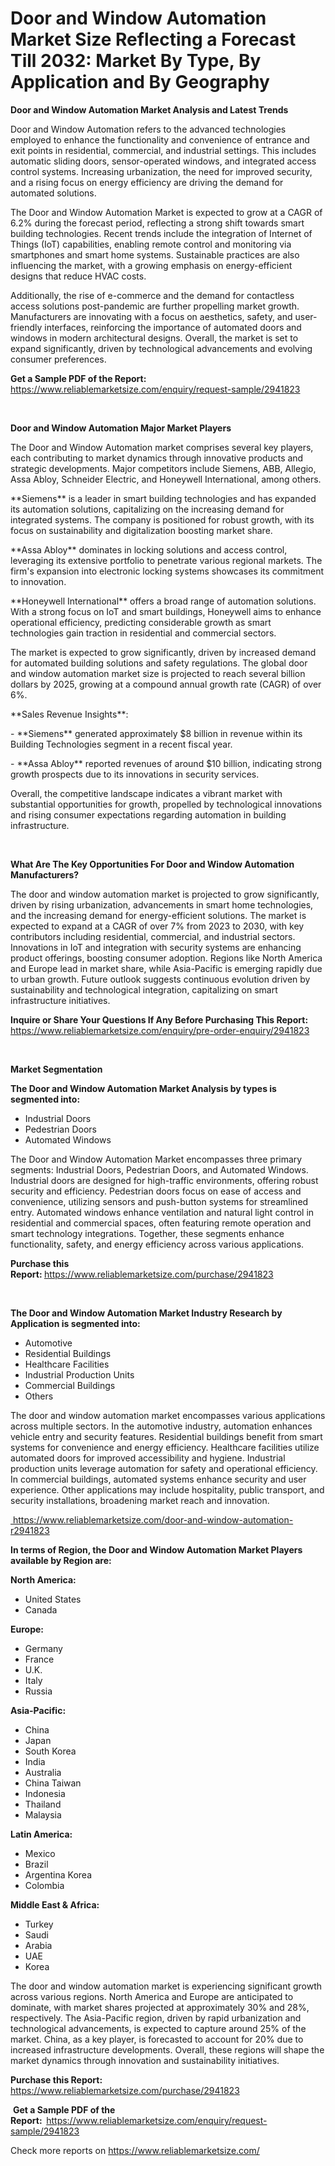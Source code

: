 <p><h1>Door and Window Automation Market Size Reflecting a Forecast Till 2032: Market By Type, By Application and By Geography</h1></p><p><strong>Door and Window Automation Market Analysis and Latest Trends</strong></p>
<p><p>Door and Window Automation refers to the advanced technologies employed to enhance the functionality and convenience of entrance and exit points in residential, commercial, and industrial settings. This includes automatic sliding doors, sensor-operated windows, and integrated access control systems. Increasing urbanization, the need for improved security, and a rising focus on energy efficiency are driving the demand for automated solutions.</p><p>The Door and Window Automation Market is expected to grow at a CAGR of 6.2% during the forecast period, reflecting a strong shift towards smart building technologies. Recent trends include the integration of Internet of Things (IoT) capabilities, enabling remote control and monitoring via smartphones and smart home systems. Sustainable practices are also influencing the market, with a growing emphasis on energy-efficient designs that reduce HVAC costs.</p><p>Additionally, the rise of e-commerce and the demand for contactless access solutions post-pandemic are further propelling market growth. Manufacturers are innovating with a focus on aesthetics, safety, and user-friendly interfaces, reinforcing the importance of automated doors and windows in modern architectural designs. Overall, the market is set to expand significantly, driven by technological advancements and evolving consumer preferences.</p></p>
<p><strong>Get a Sample PDF of the Report:&nbsp;</strong> <a href="https://www.reliablemarketsize.com/enquiry/request-sample/2941823?utm_campaign=3524&utm_medium=2&utm_source=Github&utm_content=ia&utm_term=15032025&utm_id=door-and-window-automation">https://www.reliablemarketsize.com/enquiry/request-sample/2941823</a></p>
<p>&nbsp;</p>
<p><strong>Door and Window Automation Major Market Players</strong></p>
<p><p>The Door and Window Automation market comprises several key players, each contributing to market dynamics through innovative products and strategic developments. Major competitors include Siemens, ABB, Allegio, Assa Abloy, Schneider Electric, and Honeywell International, among others.</p><p>**Siemens** is a leader in smart building technologies and has expanded its automation solutions, capitalizing on the increasing demand for integrated systems. The company is positioned for robust growth, with its focus on sustainability and digitalization boosting market share.</p><p>**Assa Abloy** dominates in locking solutions and access control, leveraging its extensive portfolio to penetrate various regional markets. The firm's expansion into electronic locking systems showcases its commitment to innovation.</p><p>**Honeywell International** offers a broad range of automation solutions. With a strong focus on IoT and smart buildings, Honeywell aims to enhance operational efficiency, predicting considerable growth as smart technologies gain traction in residential and commercial sectors.</p><p>The market is expected to grow significantly, driven by increased demand for automated building solutions and safety regulations. The global door and window automation market size is projected to reach several billion dollars by 2025, growing at a compound annual growth rate (CAGR) of over 6%.</p><p>**Sales Revenue Insights**: </p><p>- **Siemens** generated approximately $8 billion in revenue within its Building Technologies segment in a recent fiscal year.</p><p>- **Assa Abloy** reported revenues of around $10 billion, indicating strong growth prospects due to its innovations in security services.</p><p>Overall, the competitive landscape indicates a vibrant market with substantial opportunities for growth, propelled by technological innovations and rising consumer expectations regarding automation in building infrastructure.</p></p>
<p>&nbsp;</p>
<p><strong>What Are The Key Opportunities For Door and Window Automation Manufacturers?</strong></p>
<p><p>The door and window automation market is projected to grow significantly, driven by rising urbanization, advancements in smart home technologies, and the increasing demand for energy-efficient solutions. The market is expected to expand at a CAGR of over 7% from 2023 to 2030, with key contributors including residential, commercial, and industrial sectors. Innovations in IoT and integration with security systems are enhancing product offerings, boosting consumer adoption. Regions like North America and Europe lead in market share, while Asia-Pacific is emerging rapidly due to urban growth. Future outlook suggests continuous evolution driven by sustainability and technological integration, capitalizing on smart infrastructure initiatives.</p></p>
<p><strong>Inquire or Share Your Questions If Any Before Purchasing This Report:</strong> <a href="https://www.reliablemarketsize.com/enquiry/pre-order-enquiry/2941823?utm_campaign=3524&utm_medium=2&utm_source=Github&utm_content=ia&utm_term=15032025&utm_id=door-and-window-automation">https://www.reliablemarketsize.com/enquiry/pre-order-enquiry/2941823</a></p>
<p>&nbsp;</p>
<p><strong>Market Segmentation</strong></p>
<p><strong>The Door and Window Automation Market Analysis by types is segmented into:</strong></p>
<p><ul><li>Industrial Doors</li><li>Pedestrian Doors</li><li>Automated Windows</li></ul></p>
<p><p>The Door and Window Automation Market encompasses three primary segments: Industrial Doors, Pedestrian Doors, and Automated Windows. Industrial doors are designed for high-traffic environments, offering robust security and efficiency. Pedestrian doors focus on ease of access and convenience, utilizing sensors and push-button systems for streamlined entry. Automated windows enhance ventilation and natural light control in residential and commercial spaces, often featuring remote operation and smart technology integrations. Together, these segments enhance functionality, safety, and energy efficiency across various applications.</p></p>
<p><strong>Purchase this Report:&nbsp;</strong><a href="https://www.reliablemarketsize.com/purchase/2941823?utm_campaign=3524&utm_medium=2&utm_source=Github&utm_content=ia&utm_term=15032025&utm_id=door-and-window-automation">https://www.reliablemarketsize.com/purchase/2941823</a></p>
<p>&nbsp;</p>
<p><strong>The Door and Window Automation Market Industry Research by Application is segmented into:</strong></p>
<p><ul><li>Automotive</li><li>Residential Buildings</li><li>Healthcare Facilities</li><li>Industrial Production Units</li><li>Commercial Buildings</li><li>Others</li></ul></p>
<p><p>The door and window automation market encompasses various applications across multiple sectors. In the automotive industry, automation enhances vehicle entry and security features. Residential buildings benefit from smart systems for convenience and energy efficiency. Healthcare facilities utilize automated doors for improved accessibility and hygiene. Industrial production units leverage automation for safety and operational efficiency. In commercial buildings, automated systems enhance security and user experience. Other applications may include hospitality, public transport, and security installations, broadening market reach and innovation.</p></p>
<p><a href="https://www.reliablemarketsize.com/door-and-window-automation-r2941823?utm_campaign=3524&utm_medium=2&utm_source=Github&utm_content=ia&utm_term=15032025&utm_id=door-and-window-automation">&nbsp;https://www.reliablemarketsize.com/door-and-window-automation-r2941823</a></p>
<p><strong>In terms of Region, the Door and Window Automation Market Players available by Region are:</strong></p>
<p>
    <p> <strong> North America: </strong>
        <ul>
            <li>United States</li>
            <li>Canada</li>
        </ul>
        </p> 
    <p> <strong> Europe: </strong>
        <ul>
            <li>Germany</li>
            <li>France</li>
            <li>U.K.</li>
            <li>Italy</li>
            <li>Russia</li>
        </ul>
        </p> 
    <p> <strong> Asia-Pacific: </strong>
        <ul>
            <li>China</li>
            <li>Japan</li>
            <li>South Korea</li>
            <li>India</li>
            <li>Australia</li>
            <li>China Taiwan</li>
            <li>Indonesia</li>
            <li>Thailand</li>
            <li>Malaysia</li>
        </ul>
        </p> 
    <p> <strong> Latin America: </strong>
        <ul>
            <li>Mexico</li>
            <li>Brazil</li>
            <li>Argentina Korea</li>
            <li>Colombia</li>
        </ul>
        </p> 
    <p> <strong> Middle East & Africa: </strong>
        <ul>
            <li>Turkey</li>
            <li>Saudi</li>
            <li>Arabia</li>
            <li>UAE</li>
            <li>Korea</li>
        </ul>
    </p>
    </p>
<p><p>The door and window automation market is experiencing significant growth across various regions. North America and Europe are anticipated to dominate, with market shares projected at approximately 30% and 28%, respectively. The Asia-Pacific region, driven by rapid urbanization and technological advancements, is expected to capture around 25% of the market. China, as a key player, is forecasted to account for 20% due to increased infrastructure developments. Overall, these regions will shape the market dynamics through innovation and sustainability initiatives.</p></p>
<p><strong>Purchase this Report: </strong><a href="https://www.reliablemarketsize.com/purchase/2941823?utm_campaign=3524&utm_medium=2&utm_source=Github&utm_content=ia&utm_term=15032025&utm_id=door-and-window-automation">https://www.reliablemarketsize.com/purchase/2941823</a></p>
<p>&nbsp;<strong>Get a Sample PDF of the Report:&nbsp;&nbsp;</strong><a href="https://www.reliablemarketsize.com/enquiry/request-sample/2941823?utm_campaign=3524&utm_medium=2&utm_source=Github&utm_content=ia&utm_term=15032025&utm_id=door-and-window-automation">https://www.reliablemarketsize.com/enquiry/request-sample/2941823</a></p>
<p><strong></strong></p>
<p>Check more reports on <a href="https://www.reliablemarketsize.com/?utm_campaign=3524&utm_medium=2&utm_source=Github&utm_content=ia&utm_term=15032025&utm_id=door-and-window-automation">https://www.reliablemarketsize.com/</a></p>